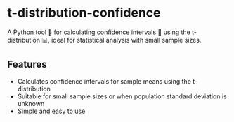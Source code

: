 # t-distribution-confidence

A Python tool 🐍 for calculating confidence intervals 📏 using the t-distribution 📊, ideal for statistical analysis with small sample sizes.

## Features

- Calculates confidence intervals for sample means using the t-distribution
- Suitable for small sample sizes or when population standard deviation is unknown
- Simple and easy to use
